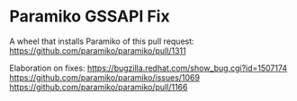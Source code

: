 Paramiko GSSAPI Fix
====================

A wheel that installs Paramiko of this pull request:
https://github.com/paramiko/paramiko/pull/1311

Elaboration on fixes:
https://bugzilla.redhat.com/show_bug.cgi?id=1507174
https://github.com/paramiko/paramiko/issues/1069
https://github.com/paramiko/paramiko/pull/1166